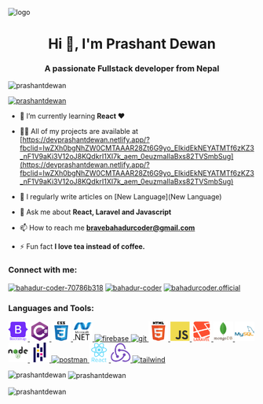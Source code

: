 ![logo](https://github.com/PrashantDewan/PrashantDewan/blob/main/banner%203.0.png)

<h1 align="center">Hi 👋, I'm Prashant Dewan</h1>
<h3 align="center">A passionate Fullstack developer from Nepal</h3>

<p align="left"> <img src="https://komarev.com/ghpvc/?username=prashantdewan&label=Profile%20views&color=0e75b6&style=flat" alt="prashantdewan" /> </p>

<p align="left"> <a href="https://github.com/ryo-ma/github-profile-trophy"><img src="https://github-profile-trophy.vercel.app/?username=prashantdewan" alt="prashantdewan" /></a> </p>

- 🌱 I’m currently learning **React ❤**

- 👨‍💻 All of my projects are available at [https://devprashantdewan.netlify.app/?fbclid=IwZXh0bgNhZW0CMTAAAR28Zt6G9yo_EIkidEkNEYATMTf6zKZ3_nF1V9aKi3V12oJ8KQdkrI1XI7k_aem_0euzmaIlaBxs82TVSmbSug](https://devprashantdewan.netlify.app/?fbclid=IwZXh0bgNhZW0CMTAAAR28Zt6G9yo_EIkidEkNEYATMTf6zKZ3_nF1V9aKi3V12oJ8KQdkrI1XI7k_aem_0euzmaIlaBxs82TVSmbSug)

- 📝 I regularly write articles on [New Language](New Language)

- 💬 Ask me about **React, Laravel and Javascript**

- 📫 How to reach me **bravebahadurcoder@gmail.com**

- ⚡ Fun fact **I love tea instead of coffee.**

<h3 align="left">Connect with me:</h3>
<p align="left">
<a href="https://linkedin.com/in/bahadur-coder-70786b318" target="blank"><img align="center" src="https://raw.githubusercontent.com/rahuldkjain/github-profile-readme-generator/master/src/images/icons/Social/linked-in-alt.svg" alt="bahadur-coder-70786b318" height="30" width="40" /></a>
<a href="https://stackoverflow.com/users/bahadur-coder" target="blank"><img align="center" src="https://raw.githubusercontent.com/rahuldkjain/github-profile-readme-generator/master/src/images/icons/Social/stack-overflow.svg" alt="bahadur-coder" height="30" width="40" /></a>
<a href="https://instagram.com/bahadurcoder.official" target="blank"><img align="center" src="https://raw.githubusercontent.com/rahuldkjain/github-profile-readme-generator/master/src/images/icons/Social/instagram.svg" alt="bahadurcoder.official" height="30" width="40" /></a>
</p>

<h3 align="left">Languages and Tools:</h3>
<p align="left"> <a href="https://getbootstrap.com" target="_blank" rel="noreferrer"> <img src="https://raw.githubusercontent.com/devicons/devicon/master/icons/bootstrap/bootstrap-plain-wordmark.svg" alt="bootstrap" width="40" height="40"/> </a> <a href="https://www.w3schools.com/cs/" target="_blank" rel="noreferrer"> <img src="https://raw.githubusercontent.com/devicons/devicon/master/icons/csharp/csharp-original.svg" alt="csharp" width="40" height="40"/> </a> <a href="https://www.w3schools.com/css/" target="_blank" rel="noreferrer"> <img src="https://raw.githubusercontent.com/devicons/devicon/master/icons/css3/css3-original-wordmark.svg" alt="css3" width="40" height="40"/> </a> <a href="https://dotnet.microsoft.com/" target="_blank" rel="noreferrer"> <img src="https://raw.githubusercontent.com/devicons/devicon/master/icons/dot-net/dot-net-original-wordmark.svg" alt="dotnet" width="40" height="40"/> </a> <a href="https://firebase.google.com/" target="_blank" rel="noreferrer"> <img src="https://www.vectorlogo.zone/logos/firebase/firebase-icon.svg" alt="firebase" width="40" height="40"/> </a> <a href="https://git-scm.com/" target="_blank" rel="noreferrer"> <img src="https://www.vectorlogo.zone/logos/git-scm/git-scm-icon.svg" alt="git" width="40" height="40"/> </a> <a href="https://www.w3.org/html/" target="_blank" rel="noreferrer"> <img src="https://raw.githubusercontent.com/devicons/devicon/master/icons/html5/html5-original-wordmark.svg" alt="html5" width="40" height="40"/> </a> <a href="https://developer.mozilla.org/en-US/docs/Web/JavaScript" target="_blank" rel="noreferrer"> <img src="https://raw.githubusercontent.com/devicons/devicon/master/icons/javascript/javascript-original.svg" alt="javascript" width="40" height="40"/> </a> <a href="https://laravel.com/" target="_blank" rel="noreferrer"> <img src="https://raw.githubusercontent.com/devicons/devicon/master/icons/laravel/laravel-plain-wordmark.svg" alt="laravel" width="40" height="40"/> </a> <a href="https://www.mongodb.com/" target="_blank" rel="noreferrer"> <img src="https://raw.githubusercontent.com/devicons/devicon/master/icons/mongodb/mongodb-original-wordmark.svg" alt="mongodb" width="40" height="40"/> </a> <a href="https://www.mysql.com/" target="_blank" rel="noreferrer"> <img src="https://raw.githubusercontent.com/devicons/devicon/master/icons/mysql/mysql-original-wordmark.svg" alt="mysql" width="40" height="40"/> </a> <a href="https://nodejs.org" target="_blank" rel="noreferrer"> <img src="https://raw.githubusercontent.com/devicons/devicon/master/icons/nodejs/nodejs-original-wordmark.svg" alt="nodejs" width="40" height="40"/> </a> <a href="https://pandas.pydata.org/" target="_blank" rel="noreferrer"> <img src="https://raw.githubusercontent.com/devicons/devicon/2ae2a900d2f041da66e950e4d48052658d850630/icons/pandas/pandas-original.svg" alt="pandas" width="40" height="40"/> </a> <a href="https://postman.com" target="_blank" rel="noreferrer"> <img src="https://www.vectorlogo.zone/logos/getpostman/getpostman-icon.svg" alt="postman" width="40" height="40"/> </a> <a href="https://reactjs.org/" target="_blank" rel="noreferrer"> <img src="https://raw.githubusercontent.com/devicons/devicon/master/icons/react/react-original-wordmark.svg" alt="react" width="40" height="40"/> </a> <a href="https://redux.js.org" target="_blank" rel="noreferrer"> <img src="https://raw.githubusercontent.com/devicons/devicon/master/icons/redux/redux-original.svg" alt="redux" width="40" height="40"/> </a> <a href="https://tailwindcss.com/" target="_blank" rel="noreferrer"> <img src="https://www.vectorlogo.zone/logos/tailwindcss/tailwindcss-icon.svg" alt="tailwind" width="40" height="40"/> </a> </p>

<p><img align="left" src="https://github-readme-stats.vercel.app/api/top-langs?username=prashantdewan&show_icons=true&locale=en&layout=compact" alt="prashantdewan" /></p>

<p>&nbsp;<img align="center" src="https://github-readme-stats.vercel.app/api?username=prashantdewan&show_icons=true&locale=en" alt="prashantdewan" /></p>

<p><img align="center" src="https://github-readme-streak-stats.herokuapp.com/?user=prashantdewan&" alt="prashantdewan" /></p>
